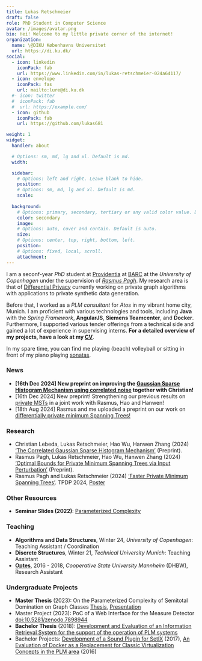 ```yaml
---
title: Lukas Retschmeier
draft: false
role: PhD Student in Computer Science
avatar: /images/avatar.png
bio: Hei! Welcome to my little private corner of the internet! 
organization:
  name: \@DIKU Københavns Universitet
  url: https://di.ku.dk/
social:
  - icon: linkedin
    iconPack: fab
    url: https://www.linkedin.com/in/lukas-retschmeier-024a64117/
  - icon: envelope
    iconPack: fas
    url: mailto:lure@di.ku.dk
  #- icon: twitter
  #  iconPack: fab
  #  url: https://example.com/
  - icon: github
    iconPack: fab
    url: https://github.com/lukas681

weight: 1
widget:
  handler: about

  # Options: sm, md, lg and xl. Default is md.
  width:

  sidebar:
    # Options: left and right. Leave blank to hide.
    position:
    # Options: sm, md, lg and xl. Default is md.
    scale:
  
  background:
    # Options: primary, secondary, tertiary or any valid color value. Default is primary.
    color: secondary
    image:
    # Options: auto, cover and contain. Default is auto.
    size:
    # Options: center, top, right, bottom, left.
    position:
    # Options: fixed, local, scroll.
    attachment: 
---
```


I am a seconf-year *PhD* student at <a href="https://www.rasmuspagh.net/providentia/">Providentia</a> at <a href="https://barc.ku.dk/">BARC</a> at the *University of Copenhagen* under the supervision of <a href="https://rasmuspagh.net/">*Rasmus Pagh*</a>.
My research area is that of <a href="https://dl.acm.org/doi/10.1007/11681878_14">Differential Privacy</a> currently working on private graph algorithms with applications to private synthetic data generation.

Before that, I worked as a _PLM consultant_ for _Atos_ in my vibrant home city, Munich.
I am proficient with various technologies and tools, including **Java** with the *Spring Framework*, **AngularJS**, **Siemens Teamcenter**, and **Docker**. 
Furthermore, I supported various tender offerings from a technical side and gained a lot of experience in supervising interns.
**For a detailed overview of my projects, have a look at my <a href="docs/main.pdf">CV</a>**.
<!--I am a strong advocate of <a href="https://agilemanifesto.org/">agile</a> methodologies like <a href="https://www.scrum.org/resources/what-scrum-module">Scrum</a>.-->

In my spare time, you can find me playing (beach) volleyball or sitting in front of my piano playing <a href="https://www.youtube.com/watch?v=Wqx7eFpJ1co">sonatas</a>.

### News 

* **[16th Dec 2024] New preprint on improving the <a href="https://arxiv.org/abs/2412.10357">Gaussian Sparse Histogram Mechanism using correlated noise</a> together with Christian!**
* [16th Dec 2024] New preprint! Strengthening our previous results on <a href="https://arxiv.org/abs/2412.10130">private MSTs</a> in a joint work with Rasmus, Hao and Hanwen!
* [18th Aug 2024] Rasmus and me uploaded a preprint on our work on <a href="https://doi.org/10.48550/arXiv.2408.06997">differentially private minimum Spanning Trees!</a>

### Research

* Christian Lebeda, Lukas Retschmeier, Hao Wu, Hanwen Zhang (2024) <a href="https://arxiv.org/abs/2412.10357">‘The Correlated Gaussian Sparse Histogram Mechanism’</a> (Preprint).
* Rasmus Pagh, Lukas Retschmeier, Hao Wu, Hanwen Zhang (2024) <a href="https://arxiv.org/abs/2412.10130">‘Optimal Bounds for Private Minimum Spanning Trees via Input Perturbation’</a> (Preprint).
* Rasmus Pagh and Lukas Retschmeier (2024) <a href="https://doi.org/10.48550/arXiv.2408.06997">‘Faster Private Minimum Spanning Trees’</a>. TPDP 2024, <a href="docs/papers/posters/tpdp24-mst.pdf">Poster</a>

### Other Resources 

* **Seminar Slides (2022)**: <a href="/docs/papers/Seminar__Advanced_Complexity.pdf">Parameterized Complexity</a>

### Teaching

* **Algorithms and Data Structures**, Winter 24, *University of Copenhagen*: Teaching Assistant / Coordination
* **Discrete Structures**, Winter 21, *Technical University Munich*: Teaching Assistant
* <a href="https://stack-assessment.org/CaseStudies/2019/optes/">**Optes**</a>, 2016 - 2018, *Cooperative State University Mannheim* (DHBW), Research Assistant

### Undergraduate Projects

* **Master Thesis** (2023): On the Parameterized Complexity of Semitotal Domination on Graph Classes <a href="docs/papers/mt.pdf">Thesis</a>, <a href="docs/papers/presentation-mt.pdf">Presentation</a>
* Master Project (2023): PoC of a Web Interface for the Measure Detector <a href="https://zenodo.org/record/7898944">doi:10.5281/zenodo.7898944</a>
* **Bachelor Thesis** (2018): <a href="docs/papers/bachelorthesis-retschmeier.pdf">Development and Evaluation of an Information Retrieval System for the support of the operation of PLM systems</a>
* Bachelor Projects: <a href="/docs/papers/soundplugin-setlx.pdf">Development of a Sound Plugin for SetlX</a> (2017), <a href="docs/papers/T2000.pdf">An Evaluation of Docker as a Replacement for Classic Virtualization Concepts in the PLM area</a> (2016)


